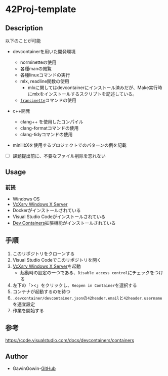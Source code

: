 # 42Proj-template

## Description
以下のことが可能
- devcontainerを用いた開発環境
	- norminetteの使用
	- 各種manの閲覧
	- 各種linuxコマンドの実行
	- mlx, readline関数の使用
		- mlxに関してはdevcontainerにインストール済みだが、Make実行時にmlxをインストールするスクリプトを記述している。
	- [`francinette`](https://github.com/xicodomingues/francinette)コマンドの使用

- c++開発
	- clang++ を使用したコンパイル
	- clang-formatコマンドの使用
	- clang-tidyコマンドの使用

- minilibXを使用するプロジェクトでのパターンの例を記載

- [ ] 課題提出前に、不要なファイル削除を忘れない

## Usage
### 前提
- Windows OS
- [VcXsrv Windows X Server](https://sourceforge.net/projects/vcxsrv/)
- Dockerがインストールされている
- Visual Studio Codeがインストールされている
- [Dev Containers](https://marketplace.visualstudio.com/items?itemName=ms-vscode-remote.remote-containers)拡張機能がインストールされている

## 手順
1. このリポジトリをクローンする
2. Visual Studio Codeでこのリポジトリを開く
3. [VcXsrv Windows X Server](https://sourceforge.net/projects/vcxsrv/)を起動
	- 起動時の設定の一つである、`Disable access control`にチェックをつける
5. 左下の「><」をクリックし、`Reopen in Container`を選択する
6. コンテナが起動するのを待つ
7. `.devcontainer/devcontainer.json`の`42header.email`と`42header.username`を適宜設定
8. 作業を開始する

## 参考
https://code.visualstudio.com/docs/devcontainers/containers

## Author
- GawinGowin-[GitHub](https://github.com/GawinGowin)
